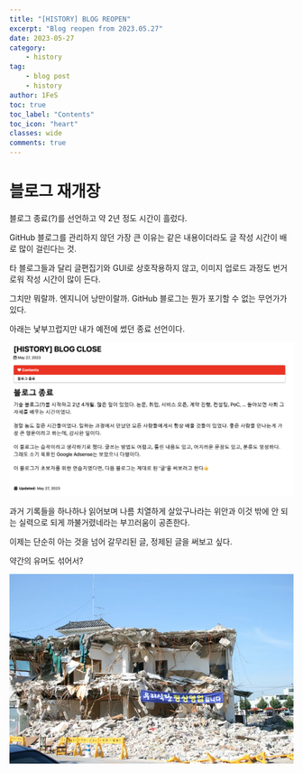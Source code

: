 ```yaml
---
title: "[HISTORY] BLOG REOPEN"
excerpt: "Blog reopen from 2023.05.27"
date: 2023-05-27
category:
    - history
tag:
    - blog post
    - history
author: 1FeS
toc: true
toc_label: "Contents"
toc_icon: "heart"
classes: wide
comments: true
---
```


# 블로그 재개장

블로그 종료(?)를 선언하고 약 2년 정도 시간이 흘렀다.

GitHub 블로그를 관리하지 않던 가장 큰 이유는 같은 내용이더라도 글 작성 시간이 배로 많이 걸린다는 것.

타 블로그들과 달리 글편집기와 GUI로 상호작용하지 않고, 이미지 업로드 과정도 번거로워 작성 시간이 많이 든다.

그치만 뭐랄까. 엔지니어 낭만이랄까. GitHub 블로그는 뭔가 포기할 수 없는 무언가가 있다.

아래는 낯부끄럽지만 내가 예전에 썼던 종료 선언이다.

![blog close anouncement](/assets/images/posts/20250316-blog-close.png)


과거 기록들을 하나하나 읽어보며 나름 치열하게 살았구나라는 위안과 이것 밖에 안 되는 실력으로 되게 까불거렸네라는 부끄러움이 공존한다.

이제는 단순히 아는 것을 넘어 갈무리된 글, 정제된 글을 써보고 싶다.

약간의 유머도 섞어서?

![정상영업합니다](/assets/images/posts/20250316-정상영업합니다.png)

